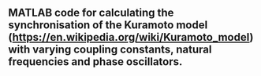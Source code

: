 ## MATLAB code for calculating the synchronisation of the Kuramoto model (https://en.wikipedia.org/wiki/Kuramoto_model) with varying coupling constants, natural frequencies and phase oscillators.
